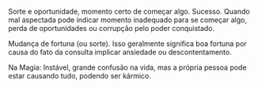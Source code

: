 Sorte e oportunidade, momento certo de começar algo. Sucesso. Quando mal
aspectada pode indicar momento inadequado para se começar algo, perda de
oportunidades ou corrupção pelo poder conquistado.

  

Mudança de fortuna (ou sorte). Isso geralmente significa boa fortuna por causa
do fato da consulta implicar ansiedade ou descontentamento.

  

Na Magia: Instável, grande confusão na vida, mas a própria pessoa pode estar
causando tudo, podendo ser kármico.


